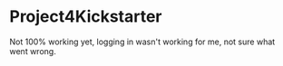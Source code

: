 # Project4Kickstarter
Not 100% working yet, logging in wasn't working for me, not sure what went wrong. 
